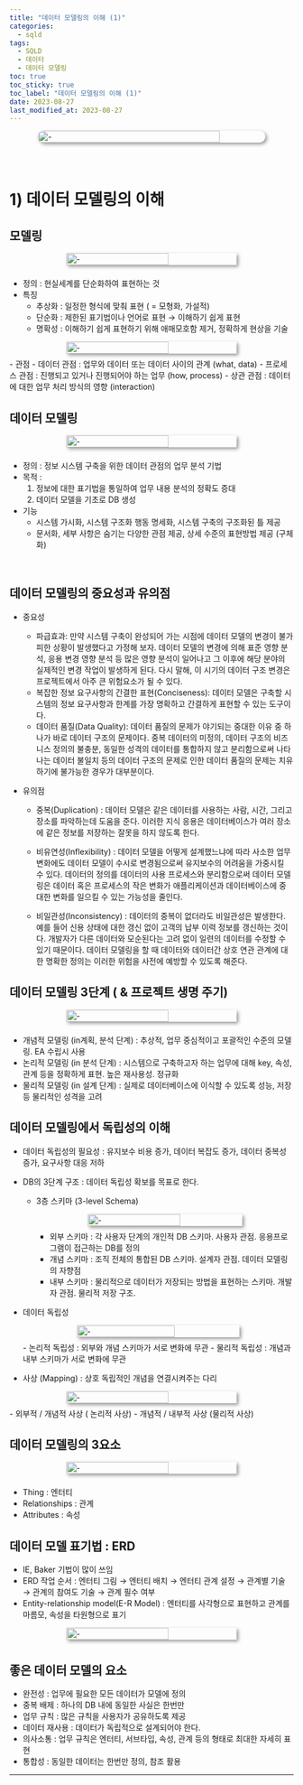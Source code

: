```yaml
---
title: "데이터 모델링의 이해 (1)"
categories:
  - sqld
tags:
  - SQLD
  - 데이터
  - 데이터 모델링
toc: true
toc_sticky: true
toc_label: "데이터 모델링의 이해 (1)"
date: 2023-08-27
last_modified_at: 2023-08-27
---
```


<div style=" display : flex; justify-content: center;">
	<img src="{{site.baseurl}}/images/sqld/Door.jpg" alt="-" style="width: 80%; height: 80%; margin-bottom: 40px; box-shadow: 3px 3px 6px rgba(0,0,0,0.4); border-radius: 15px;">
</div>

# 1) 데이터 모델링의 이해

## **모델링**

<div style=" display : flex; justify-content: center;">
	<img src="{{site.baseurl}}/images/sqld/modeling.jpg" alt="-" style="width: 60%; height: 40%; margin-bottom: 8px; box-shadow: 3px 3px 6px rgba(0,0,0,0.4);">
</div>

- 정의 : 현실세계를 단순화하여 표현하는 것
- 특징
  - 추상화 : 일정한 형식에 맞춰 표현 ( = 모형화, 가설적)
  - 단순화 : 제한된 표기법이나 언어로 표현 → 이해하기 쉽게 표현
  - 명확성 : 이해하기 쉽게 표현하기 위해 애매모호함 제거, 정확하게 현상을 기술

<div style=" display : flex; justify-content: center;">
	<img src="{{site.baseurl}}/images/sqld/view-of-modeling.jpg" alt="-" style="width: 60%; height: 40%; margin-bottom: 8px; box-shadow: 3px 3px 6px rgba(0,0,0,0.4);">
</div>
- 관점
  - 데이터 관점 : 업무와 데이터 또는 데이터 사이의 관계 (what, data)
  - 프로세스 관점 : 진행되고 있거나 진행되어야 하는 업무 (how, process)
  - 상관 관점 : 데이터에 대한 업무 처리 방식의 영향 (interaction)

<br/>

## **데이터 모델링**

<div style=" display : flex; justify-content: center;">
	<img src="{{site.baseurl}}/images/sqld/data-modeling-def.jpg" alt="-" style="width: 60%; height: 30%; margin-bottom: 8px; box-shadow: 3px 3px 6px rgba(0,0,0,0.4);">
</div>

- 정의 : 정보 시스템 구축을 위한 데이터 관점의 업무 분석 기법
- 목적 :
  1. 정보에 대한 표기법을 통일하여 업무 내용 분석의 정확도 증대
  2. 데이터 모델을 기초로 DB 생성
- 기능
  - 시스템 가시화, 시스템 구조화 행동 명세화, 시스템 구축의 구조화된 틀 제공
  - 문서화, 세부 사항은 숨기는 다양한 관점 제공, 상세 수준의 표현방법 제공 (구체화)

<br/>

## **데이터 모델링의 중요성과 유의점**

- 중요성
  - 파급효과: 만약 시스템 구축이 완성되어 가는 시점에 데이터 모델의 변경이 불가피한 상황이 발생했다고 가정해 보자. 데이터 모델의 변경에 의해 표준 영향 분석, 응용 변경 영향 분석 등 많은 영향 분석이 일어나고 그 이후에 해당 분야의 실제적인 변경 작업이 발생하게 된다. 다시 말해, 이 시기의 데이터 구조 변경은 프로젝트에서 아주 큰 위험요소가 될 수 있다.
  - 복잡한 정보 요구사항의 간결한 표현(Conciseness): 데이터 모델은 구축할 시스템의 정보 요구사항과 한계를 가장 명확하고 간결하게 표현할 수 있는 도구이다.
  - 데이터 품질(Data Quality): 데이터 품질의 문제가 야기되는 중대한 이유 중 하나가 바로 데이터 구조의 문제이다. 중복 데이터의 미정의, 데이터 구조의 비즈니스 정의의 불충분, 동일한 성격의 데이터를 통합하지 않고 분리함으로써 나타나는 데이터 불일치 등의 데이터 구조의 문제로 인한 데이터 품질의 문제는 치유하기에 불가능한 경우가 대부분이다.
- 유의점

  - 중복(Duplication) : 데이터 모델은 같은 데이터를 사용하는 사람, 시간, 그리고 장소를 파악하는데 도움을 준다. 이러한 지식 응용은 데이터베이스가 여러 장소에 같은 정보를 저장하는 잘못을 하지 않도록 한다.

  - 비유연성(Inflexibility) : 데이터 모델을 어떻게 설계했느냐에 따라 사소한 업무변화에도 데이터 모델이 수시로 변경됨으로써 유지보수의 어려움을 가중시킬 수 있다. 데이터의 정의를 데이터의 사용 프로세스와 분리함으로써 데이터 모델링은 데이터 혹은 프로세스의 작은 변화가 애플리케이션과 데이터베이스에 중대한 변화를 일으킬 수 있는 가능성을 줄인다.

  - 비일관성(Inconsistency) : 데이터의 중복이 없더라도 비일관성은 발생한다. 예를 들어 신용 상태에 대한 갱신 없이 고객의 납부 이력 정보를 갱신하는 것이다. 개발자가 다른 데이터와 모순된다는 고려 없이 일련의 데이터를 수정할 수 있기 때문이다. 데이터 모델링을 할 때 데이터와 데이터간 상호 연관 관계에 대한 명확한 정의는 이러한 위험을 사전에 예방할 수 있도록 해준다.

## **데이터 모델링 3단계 ( & 프로젝트 생명 주기)**

<div style=" display : flex; justify-content: center;">
	<img src="{{site.baseurl}}/images/sqld/data-modeling.jpg" alt="-" style="width: 60%; height: 40%; margin-bottom: 8px; box-shadow: 3px 3px 6px rgba(0,0,0,0.4);">
</div>

- 개념적 모델링 (in계획, 분석 단계) : 추상적, 업무 중심적이고 포괄적인 수준의 모델링. EA 수립시 사용
- 논리적 모델링 (in 분석 단계) : 시스템으로 구축하고자 하는 업무에 대해 key, 속성, 관계 등을 정확하게 표현. 높은 재사용성. 정규화
- 물리적 모델링 (in 설계 단계) : 실제로 데이터베이스에 이식할 수 있도록 성능, 저장 등 물리적인 성격을 고려

## **데이터 모델링에서 독립성의 이해**

- 데이터 독립성의 필요성
  : 유지보수 비용 증가, 데이터 복잡도 증가, 데이터 중복성 증가, 요구사항 대응 저하
- DB의 3단계 구조 : 데이터 독립성 확보를 목표로 한다.

  - 3층 스키마 (3-level Schema)
    <div style="display : flex; justify-content: center;">
      <img src="{{site.baseurl}}/images/sqld/schema.jpg" alt="-" style="width: 60%; height: 40%; margin-bottom: 8px; box-shadow: 3px 3px 6px rgba(0,0,0,0.4);">
    </div>

    - 외부 스키마 : 각 사용자 단계의 개인적 DB 스키마. 사용자 관점. 응용프로그램이 접근하는 DB를 정의
    - 개념 스키마 : 조직 전체의 통합된 DB 스키마. 설계자 관점. 데이터 모델링의 자향점
    - 내부 스키마 : 물리적으로 데이터가 저장되는 방법을 표현하는 스키마. 개발자 관점. 물리적 저장 구조.

- 데이터 독립성
    <div style="display : flex; justify-content: center;">
      <img src="{{site.baseurl}}/images/sqld/DB-independent.jpg" alt="-" style="width: 60%; height: 40%; margin-bottom: 8px; box-shadow: 3px 3px 6px rgba(0,0,0,0.4);">
    </div>
  - 논리적 독립성 : 외부와 개념 스키마가 서로 변화에 무관
  - 물리적 독립성 : 개념과 내부 스키마가 서로 변화에 무관

- 사상 (Mapping) : 상호 독립적인 개념을 연결시켜주는 다리
<div style=" display : flex; justify-content: center;">
	<img src="{{site.baseurl}}/images/sqld/mapping.jpg" alt="-" style="width: 60%; height: 40%; margin-bottom: 8px; box-shadow: 3px 3px 6px rgba(0,0,0,0.4);">
</div>
  - 외부적 / 개념적 사상 ( 논리적 사상)
  - 개념적 / 내부적 사상 (물리적 사상)

## **데이터 모델링의 3요소**

<div style=" display : flex; justify-content: center;">
	<img src="{{site.baseurl}}/images/sqld/entity-word.jpg" alt="-" style="width: 60%; height: 40%; margin-bottom: 8px; box-shadow: 3px 3px 6px rgba(0,0,0,0.4);">
</div>

- Thing : 엔터티
- Relationships : 관계
- Attributes : 속성

## **데이터 모델 표기법 : ERD**

- IE, Baker 기법이 많이 쓰임
- ERD 작업 순서 : 엔터티 그림 → 엔터티 배치 → 엔터티 관계 설정 → 관계별 기술 → 관계의 참여도 기술 → 관계 필수 여부
- Entity-relationship model(E-R Model) : 엔터티를 사각형으로 표현하고 관계를 마름모, 속성을 타원형으로 표기

<div style=" display : flex; justify-content: center;">
	<img src="{{site.baseurl}}/images/sqld/e-r-model-writing.jpg" alt="-" style="width: 60%; height: 40%; margin-bottom: 8px; box-shadow: 3px 3px 6px rgba(0,0,0,0.4);">
</div>

## **좋은 데이터 모델의 요소**

- 완전성 : 업무에 필요한 모든 데이터가 모델에 정의
- 중복 배제 : 하나의 DB 내에 동일한 사실은 한번만
- 업무 규칙 : 많은 규칙을 사용자가 공유하도록 제공
- 데이터 재사용 : 데이터가 독립적으로 설계되어야 한다.
- 의사소통 : 업무 규칙은 엔터티, 서브타입, 속성, 관계 등의 형태로 최대한 자세히 표현
- 통합성 : 동일한 데이터는 한번만 정의, 참조 활용

<hr/>
